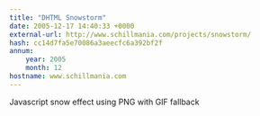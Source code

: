 ```yaml
---
title: "DHTML Snowstorm"
date: 2005-12-17 14:40:33 +0000
external-url: http://www.schillmania.com/projects/snowstorm/
hash: cc14d7fa5e70086a3aeecfc6a392bf2f
annum:
    year: 2005
    month: 12
hostname: www.schillmania.com
---
```


Javascript snow effect using PNG with GIF fallback
